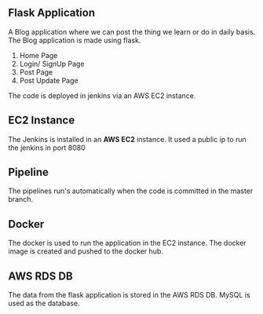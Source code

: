 **Flask Application**
----------------------

A Blog application where we can post the thing we learn or do in daily basis.
The Blog application is made using flask.

1. Home Page
2. Login/ SignUp Page
3. Post Page
4. Post Update Page

The code is deployed in jenkins via an AWS EC2 instance.

EC2 Instance
------------
The Jenkins is installed in an **AWS EC2** instance. It used a public ip to run the jenkins in port 8080

Pipeline
--------
The pipelines run's automatically when the code is committed in the master branch.

Docker
------
The docker is used to run the application in the EC2 instance. The docker image is created and pushed to the docker hub.

AWS RDS DB
----------
The data from the flask application is stored in the AWS RDS DB.
MySQL is used as the database.